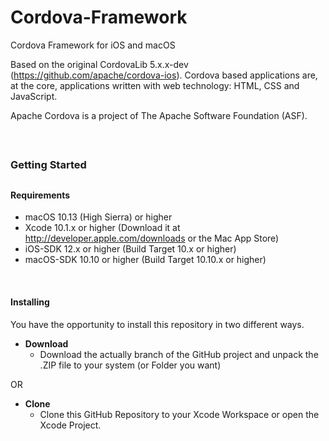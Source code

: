 # Cordova-Framework
Cordova Framework for iOS and macOS

Based on the original CordovaLib 5.x.x-dev (https://github.com/apache/cordova-ios). Cordova based applications are, at the core, applications written with web technology: HTML, CSS and JavaScript.

Apache Cordova is a project of The Apache Software Foundation (ASF).

<br />

##
### Getting Started
##


#### Requirements
* macOS 10.13 (High Sierra) or higher
* Xcode 10.1.x or higher (Download it at http://developer.apple.com/downloads or the Mac App Store)
* iOS-SDK 12.x or higher (Build Target 10.x or higher)
* macOS-SDK 10.10 or higher (Build Target 10.10.x or higher)

<br />

#### Installing
You have the opportunity to install this repository in two different ways.

- __Download__
  - Download the actually branch of the GitHub project and unpack the .ZIP file to your system (or Folder you want)

OR

- __Clone__
  - Clone this GitHub Repository to your Xcode Workspace or open the Xcode Project.
